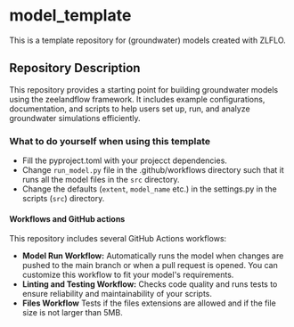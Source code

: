 # model_template
This is a template repository for (groundwater) models created with ZLFLO.

## Repository Description

This repository provides a starting point for building groundwater models using the zeelandflow framework. It includes example configurations, documentation, and scripts to help users set up, run, and analyze groundwater simulations efficiently.

### What to do yourself when using this template
- Fill the pyproject.toml with your projecct dependencies.
- Change `run_model.py` file in the .github/workflows directory such that it runs all the model files in the `src` directory.
- Change the defaults (`extent`, `model_name` etc.) in the settings.py in the scripts (`src`) directory.


#### Workflows and GitHub actions
This repository includes several GitHub Actions workflows:

- **Model Run Workflow:** Automatically runs the model when changes are pushed to the main branch or when a pull request is opened. You can customize this workflow to fit your model's requirements.
- **Linting and Testing Workflow:** Checks code quality and runs tests to ensure reliability and maintainability of your scripts.
- **Files Workflow** Tests if the files extensions are allowed and if the file size is not larger than 5MB.
